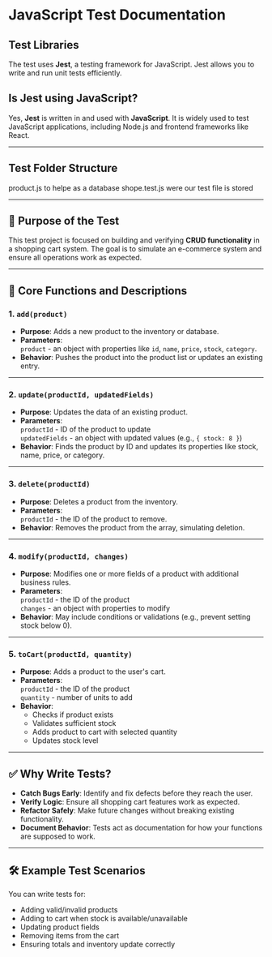 # JavaScript Test Documentation

## Test Libraries

The test uses **Jest**, a testing framework for JavaScript. Jest allows you to write and run unit tests efficiently.

## Is Jest using JavaScript?

Yes, **Jest** is written in and used with **JavaScript**. It is widely used to test JavaScript applications, including Node.js and frontend frameworks like React.

---

## Test Folder Structure
product.js 
to helpe as a database
shope.test.js
were our test
 file is stored

---

## 📌 Purpose of the Test

This test project is focused on building and verifying **CRUD functionality** in a shopping cart system. The goal is to simulate an e-commerce system and ensure all operations work as expected.

---

## 🛒 Core Functions and Descriptions

### 1. `add(product)`
- **Purpose**: Adds a new product to the inventory or database.
- **Parameters**:  
  `product` - an object with properties like `id`, `name`, `price`, `stock`, `category`.
- **Behavior**: Pushes the product into the product list or updates an existing entry.

---

### 2. `update(productId, updatedFields)`
- **Purpose**: Updates the data of an existing product.
- **Parameters**:  
  `productId` - ID of the product to update  
  `updatedFields` - an object with updated values (e.g., `{ stock: 8 }`)
- **Behavior**: Finds the product by ID and updates its properties like stock, name, price, or category.

---

### 3. `delete(productId)`
- **Purpose**: Deletes a product from the inventory.
- **Parameters**:  
  `productId` - the ID of the product to remove.
- **Behavior**: Removes the product from the array, simulating deletion.

---

### 4. `modify(productId, changes)`
- **Purpose**: Modifies one or more fields of a product with additional business rules.
- **Parameters**:  
  `productId` - the ID of the product  
  `changes` - an object with properties to modify
- **Behavior**: May include conditions or validations (e.g., prevent setting stock below 0).

---

### 5. `toCart(productId, quantity)`
- **Purpose**: Adds a product to the user's cart.
- **Parameters**:  
  `productId` - the ID of the product  
  `quantity` - number of units to add
- **Behavior**:  
  - Checks if product exists  
  - Validates sufficient stock  
  - Adds product to cart with selected quantity  
  - Updates stock level

---

## ✅ Why Write Tests?

- **Catch Bugs Early**: Identify and fix defects before they reach the user.
- **Verify Logic**: Ensure all shopping cart features work as expected.
- **Refactor Safely**: Make future changes without breaking existing functionality.
- **Document Behavior**: Tests act as documentation for how your functions are supposed to work.

---

## 🛠 Example Test Scenarios

You can write tests for:

- Adding valid/invalid products  
- Adding to cart when stock is available/unavailable  
- Updating product fields  
- Removing items from the cart  
- Ensuring totals and inventory update correctly



